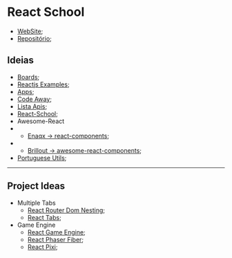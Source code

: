 # React School

- [WebSite](https://react-schoole.netlify.app/);
- [Repositório](https://gitlab.com/201flaviosilva/ReactSchool);

## Ideias

- [Boards](https://gitlab.com/201flaviosilva/ReactSchool/-/boards/2261662);
- [Reactjs Examples](https://reactjsexample.com/);
- [Apps](https://github.com/florinpop17/app-ideas);
- [Code Away](https://www.codeaway.io/);
- [Lista Apis](https://github.com/public-apis/public-apis);
- [React-School](https://react-school.netlify.app/);
- Awesome-React
- - [Enaqx -> react-components](https://github.com/enaqx/awesome-react);
- - [Brillout -> awesome-react-components](https://github.com/brillout/awesome-react-components);
- [Portuguese Utils](https://github.com/imhugofonseca/portuguese-utils);


----

## Project Ideas
- Multiple Tabs
  - [React Router Dom Nesting](https://reactrouter.com/web/example/nesting);
  - [React Tabs](https://www.npmjs.com/package/react-tabs);
- Game Engine
  - [React Game Engine](https://github.com/bberak/react-game-engine);
  - [React Phaser Fiber](https://github.com/mattjennings/react-phaser-fiber);
  - [React Pixi](https://reactpixi.org/);  
